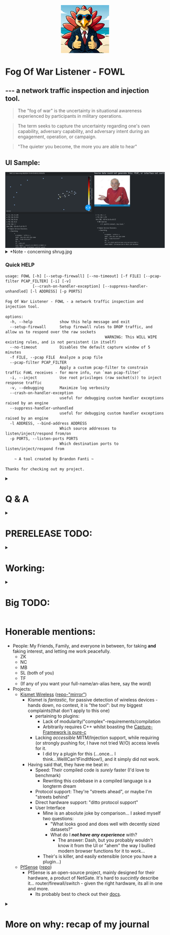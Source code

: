 <p align="center">
<img src=src/visualization/assets/fowl.png alt="fowl.png" width="30%" margin=auto>
</p>

# Fog Of War Listener - FOWL 
## --- a network traffic inspection and injection tool.

> The "fog of war" is the uncertainty in situational awareness experienced by participants in military operations. 

> The term seeks to capture the uncertainty regarding one's own capability, adversary capability, and adversary intent during an engagement, operation, or campaign. 

> "The quieter you become, the more you are able to hear"


## UI Sample:
<img src=src/visualization/assets/sample.png alt="sample.png">

<details>
<summary> 
*Note - concerning shrug.jpg 
</summary>
It appears for 2 reasons:

 1. Your sensor has not collected any data relevant to the visualizer-segment.
 2. In IP->IP graphs:
    - if you don't have the network configured for the interface used in collection, or 
    - ran a PCAP through `FOWL.py` with `-f $file`/`--pcap $file`
</details>

### Quick HELP
```
usage: FOWL [-h] [--setup-firewall] [--no-timeout] [-f FILE] [--pcap-filter PCAP_FILTER] [-i] [-v]
            [--crash-on-handler-exception] [--suppress-handler-unhandled] [-l ADDRESS] [-p PORTS]

Fog Of War Listener - FOWL - a network traffic inspection and injection tool.

options:
  -h, --help            show this help message and exit
  --setup-firewall      Setup firewall rules to DROP traffic, and allow us to respond over the raw sockets
                                            WARNING: This WILL WIPE existing rules, and is not persistent (in itself) 
  --no-timeout          Disables the default capture window of 5 minutes
  -f FILE, --pcap FILE  Analyze a pcap file
  --pcap-filter PCAP_FILTER
                        Apply a custom pcap-filter to constrain traffic FoWL receives - for more info, run `man pcap-filter`
  -i, --inject          Use root privileges (raw socket(s)) to inject response traffic
  -v, --debugging       Maximize log verbosity
  --crash-on-handler-exception
                        useful for debugging custom handler exceptions raised by an engine
  --suppress-handler-unhandled
                        useful for debugging custom handler exceptions raised by an engine
  -l ADDRESS, --bind-address ADDRESS
                        Which source addresses to listen/inject/respond from/on
  -p PORTS, --listen-ports PORTS
                        Which destination ports to listen/inject/respond from

    ~ A tool created by Brandon Fanti ~

Thanks for checking out my project.
```

<details>
<summary> 

# Q & A 

</summary>

> # You: **What** is this?

In a few words: A firewall with somewhat limited but informative dissection capabilities, and more limited (atm) traffic injection capability.

It's also decent as a framework for packet dissection (if you know scapy <3), has segregated logging, *very basic* network modeling, and "indirect" passive host fingerprinting.


> # Ok... and **Why** is this?

I just like doing things like this. ¯\\\_(ツ)_/¯

`I am a hacker, enter my world...`

`Yes, I am a criminal.  My crime is that of curiosity.  My crime is
that of judging people by what they say and think, not what they look like.` -

> `My crime is that of outsmarting you, something that you will never forgive me for.`

--- The Mentor

### Wait- Wait- OK- 
### specifically this,

No such tool existed that combines the functionality of a [port knocking](https://en.wikipedia.org/wiki/Port_knocking), 
[fail2ban](https://en.wikipedia.org/wiki/Fail2ban), and... well I can't find anything technical/"official" to describe it, but its something between "phishing and fuzzing" of hacker tools/kits/scanners/**botnets**, and "a honeypot"(if I ever see my original dream to fruition, honeypot would be an inclusive term.)

Fairly early on, I decided a merge of those 3 things was "a solid thing to make", and provides a more foundational function than my "lame port scan responder" (The OG name.)

I deeply expand on "the why", and this vision at the very bottom of the readme - forewarning: its a lot. 

> # and I use it how? 

That depends...

<img src=src/visualization/assets/who_ru.jpg alt="who_ru.jpg">

Are you...
### Blue team - a firewall
  A basic sample is provided, `FOWLWALL.JSON`, that demonstrates the main 3 functions (bannable conditions, knock->unlock conditions, respond conditions AND actions, and BONUS: a simple notification service)

  More info on the rules of this file/the-tokenizer as they are written.

or, are you...
### Red team - a passive recon tool
  Running a captured `pcap` through `FoWL.py` analysis tools and viewing them in the visualizer is one approach to get a "big picture" of the network, and fairly easily discern what devices are in-view.

Really, all teams should have awareness of all tools - to prepare for the opposition - "Know your enemy."

</details>

<details>
<summary> 

# PRERELEASE TODO:
</summary>

 - Clean up the built-in `scapy_handler`s
   - Parallels: 
     - Add an engine method of adding/removing handlers with "some given scapy conditions to be satisfied" (or a default/fallback with no conditions being supplied)
     - Add calls of aforementioned callback to FoWLWall-tokenizer rules+their action handlers
 - Finish stateful connection tracking
 - Knocker daemon
 - Fail2Ban-esque
 - "Mirror mode" - described in purp team highlights
 - Add a license
</details>

<!-- # Highlights:

- Blue Team endeavors:
    - configurable to kin of a very-confusing firewall, or "hollow" honeypot (falsify banners and/or limited services - purely blue team)
      - Fun fact: This idea was actually my motiviation for the project - a Mirai botnet derivative kept throwing random router exploits at my servers
- Purple Team:
    - devious redirection to actual honeypots, or 
    - outright redirection of exploit attempts 
        - I'm calling this red-team-by-proxy --
            - redirect your own ports to your "targets" (perhaps... the origin?) - make the "enemy" work for you, or against themselves
              - A play on the classic: "You can't hack me, here's my IP: 127.0.0.1"
            - detect and steal their (basic) shells
- Red Team:
    - MITM/Service/Route Poisoning (expanded in TODO) -->

<details>
<summary> 

# Working:
</summary>

- Stateless emulation of basic HTTP/1.1 server
- Offline reanalysis of PCAPs
- Packet capture/analysis pipelines
- visualizer
  - MAC->MAC graph
    - MAC broadcasts are not considered in this graph
  - IP->IP graph
    - Using the information configured for the host network interface, subdivide traffic into LAN segments
      - I hope to change/add subdivisions per detected network ranges
        - E.G. DHCP Response contains this, as do broadcasts
- logging 
  - I personally prefer more to less (details), I will likely reduce the log verbosity, to at least reduce ->$file operations.
  - I also prefer file based division, but don't like the inconvenience of splicing a timeline/trace, so there is a "merged output streams" to "log/latest.log"

</details>

<details>
<summary> 

# Big TODO:
</summary>

- Applicable to *
    - Streamline service emulation implementations
        - capture PCAPs/Pickles
        - auto analysis ~~~ magics ~~~
        - detect/emulate server responses?
    - Implement stateful monitoring of connections (TCP - SEQ/ACK tracking, DNS request/response pairs, etc)
    - root-less packet capture (Blue Team knocker daemon could use regular sockets, and if wireshark group is configured - Red Team gets Recon)
- Blue Team:
    - knocker daemon 
    - specific service emulation toggles (... after writing them.... after writing "Applicable to (*)" - streamline service...)
    - with prereqs 1&2 - complex challenge->response knocker daemon
        - IE: 
            - Find the ports running 'running' HTTP, SSH, DNS servers
                - send post request with *this*
                - send a SYN packet to the port running SSH - _do not respond_ to subsequent packets
                - DNS request for *this* domain
            - *Click* - port x unlocks to the true service y for host _you_
- Purple Team:
    - Recon:
        - Hardware (OUI) and OS (other passive traffic - bonjour, NBNS, SSDP, MDNS etc)
    - honeypot submodules/install/setup?
    - Detect basic successful exploits (Port redirection/timing)
        - Detect/prevent meterpreter/nc callbacks?
            - This may be ambitious - would require egghunt on potentially time sensitive data
                - is there a way to "hold" a stateful connection for analysis with heartbeats?
                - prone to middleman DOS, IE: Send massive payloads that trigger the egghunts to max out firewall resources
- Red Team:
    - MITM implementations (IPv4/6)
    - Poisoning
        - MDNS/NBNS/DNS 
        - Route poisoning (Ether/ICMP)
        - MAC flood
        - BEEF hook injection for insecure requests
    - TLS Downgrade attempts? (may not be relevant with TLS1.3 protections by the time it's implemeneted)
    - Shell theft - extend function of purple team exploit success detection
</details>

# Honerable mentions:
- People: My Friends, Family, and everyone in between, for taking __and__ faking interest, and letting me work peacefully.
  - ZK
  - NC
  - MB
  - SL (both of you)
  - TF
  - (If any of you want your full-name/an-alias here, say the word)
- Projects:
  - [Kismet Wireless](https://www.kismetwireless.net/) ([repo-"mirror"](https://github.com/kismetwireless/kismet/))
    - Kismet is *fantastic*, for passive detection of wireless devices - hands down, no contest, it is "the tool": but my biggest complaints(that don't apply to this one)
      - pertaining to plugins:
        - Lack of modularity/"complex"-requirements/compilation
        - Arbitrarily requires C++ whilst boasting the [Capture-Framework is pure-c](https://www.kismetwireless.net/docs/dev/capframework/#pure-c)
      - Lacking *accessible* MITM/Injection support, while requiring (or strongly pushing for, I have not tried W/O) access levels for it.
        - I did try a plugin for this (...once... I think...WellICan'tFindItNow!), and it simply did not work.
    - Having said that, they have me beat in: 
      - Speed: Their compiled code is *surely* faster (I'd love to benchmark)
        - Rewriting this codebase in a compiled language is a longterm dream
      - Protocol support: They're "streets ahead", or maybe I'm "streets behind"
      - Direct hardware support: "ditto protocol support"
      - User Interface 
        - Mine is an absolute joke by comparison... I asked myself two questions:
          - "What looks good and does well with decently sized datasets?"
          - What do I __*not have any experience*__ with?
            - The answer: Dash, but you probably wouldn't know it from the UI or "ahem" the way I bullied modern browser functions for it to work...
        - Their's is killer, and easily extensible (once you have a plugin...)
  - [PfSense](https://github.com/pfsense/pfsense) ([repo](https://github.com/pfsense/pfsense))
    - PfSense is an open-source project, mainly designed for their hardware, a product of NetGate. It's hard to *succintly* describe it... router/firewall/switch - given the right hardware, its all in one and more.
      - Its probably best to check out their [docs](https://docs.netgate.com/pfsense/en/latest/preface/index.html).

<details>
<summary> 

# More on why: recap of my journal 

</summary>


So, some of the code making up this project was written April 18th, 2024. I was deep-diving into scapy layers, for no other reason than network protocols have always been 'my thing', and scapy is a great framework which I was not very familiar with. 

`I am a hacker, enter my world...`

A few weeks later, (est. 8PM, April 26th, 2024):

I exposed a few ports to my PC, ones commonly used for web development, e.g. 8883, 8080, etc, to the internet. The simple/boring traffic of network broadcasts, casual browsing, etc, I was just hoping for someone/thing new/interesting to pop up while I messed around with various layers/socket types etc.

> Going on a deep

<details>
    <summary> tangent. </summary>

So it/they did. (est 10PM, same day)

A mirai variant was knocking, and (presumably for speed/mass-effectiveness) it didn't bother waiting for either notification of the port being blocked (`tcp->th_flags & TH_SYN`), or server acknowledgement (`tcp->th_flags & TH_RST`) - it just pushed the exploit request right in after that SYN... Had it waited, it would have received neither anyway - a `DROP` rule was in place.


I dug deeply into that router exploit attempt - identifying it as [CVE-2023-1389](https://nvd.nist.gov/vuln/detail/CVE-2023-1389), quickly discovered, and downloaded what turned out to be the initial bash script (first noted publically 2 weeks prior) to detect the architecture, and grab the architecture appropriate [stage 2 dropper](https://www.virustotal.com/gui/file/74c1e2cc3733bc1b5927f3b5497daab5a52fc4af3ca59b008a55dcf4ca520544/detection) 

I do not seem to have the raw binaries any more (I hold hope of finding them), but I did still have the sha256 hashes for them. 

If you have these, hand'em over! My archives are incomplete!
Those 4 architecture's are yet-to-be-uploaded to VirusTotal as well.

(No uploads prior to me for these hashes - so I presume no one dug this far.)
<details>
    <summary> Hashes </summary>

stage 1 - loader

    a050602514fed406372d2a22ca15f07fcade5451cfcb87c1177623b9617df07a  mirai-dropper-host-103.163.214./shk
stage 2 (not uploaded: mips, mpsl, ppc, sh4)

    f8e8bb834d8af28cf7da8792c1613b0d09b62ee97308c98741c4b342036f9976  mirai-dropper-host-103.163.214./arc
    1b74b0ba5bf75fff38f46125a57eafb210f65d687da19b010dd7c3c332ece906  mirai-dropper-host-103.163.214./arm
    804567fd527dd1cbb8868fa0d6696546f87848fd16344d606482f85ef53ed8df  mirai-dropper-host-103.163.214./arm5
    46d265fdf131c59d03a695132589e1c34a99fbafc2b5403910c975b4be6e3a7a  mirai-dropper-host-103.163.214./mips
    0dd2b4446b32981fc10e51ba59de28ae1c3c88628cd3bb83b401c402afb33d05  mirai-dropper-host-103.163.214./mpsl
    999314a0ab3c17d6b818f04aa5fac291e8d41489e9fa11d259dee5490bbf6ce7  mirai-dropper-host-103.163.214./ppc
    e1deb88da3dc9bd903dbf2e77dcb7f867fb816c03379024013cc0ca5f1a7ba9c  mirai-dropper-host-103.163.214./sh4
    74c1e2cc3733bc1b5927f3b5497daab5a52fc4af3ca59b008a55dcf4ca520544  mirai-dropper-host-103.163.214./x86
    44734078fe15b68e680b31852fccd127515a99e5019ada15c54d448605dab787  mirai-dropper-host-103.163.214./arm6
    44734078fe15b68e680b31852fccd127515a99e5019ada15c54d448605dab787  mirai-dropper-host-103.163.214./arm7
</details>


I lack details in my notes beyond this, but seem have been confident from what I had unpacked/reversed that I found the C2, and a front-end/admin-portal public: 45.128_232.208:33335 (no longer operating.)

At that point, it was April 27th, 4AM rolled around, and my fun was over with, but I did not forget this excercise as a month passed me by.

My take away thoughts:

- "If I were running these botnets, I would not be so 'inellegant' as to spam the whole internet with my lame publicly identified CVEs - at least scan first"

![FreakingIdiots!](src/visualization/assets/NapoleonDyna.jpg)
- "Wait, so what if I did scan first? Who's to say that *what I see*, **is** what it appears, even if every probe/response and byte is lining up 1:1 (as far as **my checks would go**) with what the vulnerable device would display?"
  - *Queue first bullet* of "Working" header, with that PoC written:
  - *various sub-thoughts dumped into the TODO section*
</details>

> TLDR: Mirai botnet hit a port with a weird/relatively new exploit, I fixated on it for a night, though the night turned into one of binary dissection, I returned to scapy, with a simple goal: I'm going to make a little responder app to emulate various services.

Had it stayed so simple, my summer would have been much more lively, as my friends would attest.

</description>

### End Game
A hard question for my breed- we see a gap in tooling, we fill it, some times (most times in my case) with paper clips, tape, and glue, among existing tooling.

Once that's together though, it becomes "how can I make this less-shitty, and/or more-novel?" which I had endless answers to. 

This time though, I found a simple concrete: 
- Fail2Ban + knocker + configuration parser
  - These 3 are simple enough, and provide real value-add over the former 2 as individual tools.

Though, I would love for it to be a 1-stop-shop for any team (Red, Blue, the general network operator, etc), the **Big TODO:** has simply gotten too big, and getting to this point has taken long enough(collectively a few hundred hours) that I don't see that happening (this year.)

</description>





 FoWL © 2024 by Brandon Fanti is licensed under CC BY-NC-SA 4.0 
